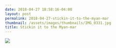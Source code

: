 ```yaml
---
date: 2018-04-27 18:58:16-04:00
layout: post
permalink: 2018-04-27-stickin-it-to-the-myan-mar
thumbnail: /assets/images/thumbnails/IMG_0331.jpg
title: Stickin it to the Myan-mar
---
```


![](/assets/images/rotated_fireworks.gif)
